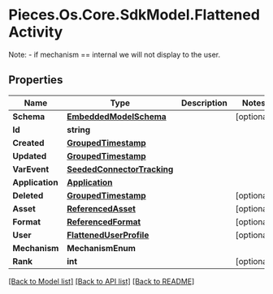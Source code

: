 # Pieces.Os.Core.SdkModel.FlattenedActivity
Note: - if mechanism == internal we will not display to the user.

## Properties

Name | Type | Description | Notes
------------ | ------------- | ------------- | -------------
**Schema** | [**EmbeddedModelSchema**](EmbeddedModelSchema.md) |  | [optional] 
**Id** | **string** |  | 
**Created** | [**GroupedTimestamp**](GroupedTimestamp.md) |  | 
**Updated** | [**GroupedTimestamp**](GroupedTimestamp.md) |  | 
**VarEvent** | [**SeededConnectorTracking**](SeededConnectorTracking.md) |  | 
**Application** | [**Application**](Application.md) |  | 
**Deleted** | [**GroupedTimestamp**](GroupedTimestamp.md) |  | [optional] 
**Asset** | [**ReferencedAsset**](ReferencedAsset.md) |  | [optional] 
**Format** | [**ReferencedFormat**](ReferencedFormat.md) |  | [optional] 
**User** | [**FlattenedUserProfile**](FlattenedUserProfile.md) |  | [optional] 
**Mechanism** | **MechanismEnum** |  | 
**Rank** | **int** |  | [optional] 

[[Back to Model list]](../README.md#documentation-for-models) [[Back to API list]](../README.md#documentation-for-api-endpoints) [[Back to README]](../README.md)


